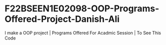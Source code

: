 # F22BSEEN1E02098-OOP-Programs-Offered-Project-Danish-Ali
I make a OOP project | Programs Offered For Acadmic Session  | To See This Code 
